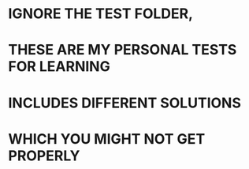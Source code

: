# IGNORE THE TEST FOLDER,
# THESE ARE MY PERSONAL TESTS FOR LEARNING
# INCLUDES DIFFERENT SOLUTIONS
# WHICH YOU MIGHT NOT GET PROPERLY